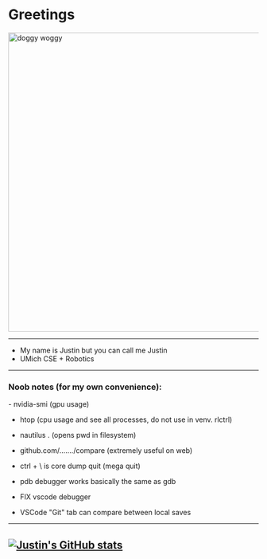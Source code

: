 <link rel="stylesheet" type='text/css' href="https://cdn.jsdelivr.net/gh/devicons/devicon@latest/devicon.min.css" />

# Greetings

<img src="https://github.com/user-attachments/assets/2fdd8010-cb63-4964-b964-c98a7270bb51" alt="doggy woggy" width="600" />

---

- My name is Justin but you can call me Justin
- UMich CSE + Robotics

---

<h3 align="left">Noob notes (for my own convenience):</h3>
- nvidia-smi (gpu usage)

- htop (cpu usage and see all processes, do not use in venv. rlctrl)

- nautilus . (opens pwd in filesystem)

- github.com/......./compare (extremely useful on web)

- ctrl + \ is core dump quit (mega quit)

- pdb debugger works basically the same as gdb

- FIX vscode debugger

- VSCode "Git" tab can compare between local saves

---
[![Justin's GitHub stats](https://github-readme-stats.vercel.app/api?username=JustinMLu)](https://github.com/JustinMLu/github-readme-stats&theme=monokai)
---

